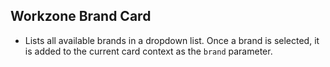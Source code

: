 ## Workzone Brand Card

- Lists all available brands in a dropdown list. Once a brand is selected, it is added to the current card context as the `brand` parameter.
